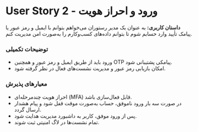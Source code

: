 # User Story 2 - ورود و احراز هویت

**داستان کاربری:**
به عنوان یک مدیر رستوران می‌خواهم بتوانم با ایمیل و رمز عبور یا پیامک تأیید وارد حسابم شوم تا بتوانم داده‌های کسب‌وکارم را به‌صورت امن مدیریت کنم.

### توضیحات تکمیلی
- ورود باید از طریق ایمیل و رمز عبور و همچنین OTP پیامکی پشتیبانی شود.
- امکان بازیابی رمز عبور و مدیریت نشست‌های فعال در نظر گرفته شود.

### معیارهای پذیرش
- احراز هویت چندمرحله‌ای (MFA) قابل فعال‌سازی باشد.
- در صورت سه بار ورود ناموفق، حساب به‌صورت موقت قفل شود و پیام هشدار ارسال گردد.
- پس از ورود موفق، کاربر به داشبورد مدیریت هدایت شود.
- تمام نشست‌ها در لاگ امنیتی ثبت شوند.
